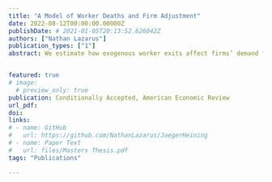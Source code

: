 ```yaml
---
title: "A Model of Worker Deaths and Firm Adjustment"
date: 2022-08-12T00:00:00.00000Z
publishDate: # 2021-01-05T20:13:52.626042Z
authors: ["Nathan Lazarus"]
publication_types: ["1"]
abstract: We estimate how exogenous worker exits affect firms’ demand for incumbent workers and new hires. Drawing on administrative data from Germany, we analyze 34,000 unexpected worker deaths, which, on average, raise the remaining workers’ wages and retention probabilities. The average effect masks substantial heterogeneity: Coworkers in the same occupation as the deceased see positive wage effects; coworkers in other occupations experience wage decreases when a high-skilled or specialized worker dies. Our findings imply substantial replacement costs, which are larger in thin markets and when skills are specialized.


featured: true
# image:
  # preview_only: true
publication: Conditionally Accepted, American Economic Review
url_pdf: 
doi:
links: 
# - name: GitHub
#   url: https://github.com/NathanLazarus/JaegerHeining
# - name: Paper Text
#   url: files/Masters Thesis.pdf
tags: "Publications"

---
```


